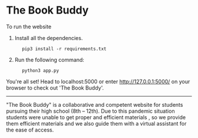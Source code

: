 # **The Book Buddy**
To run the website 
1. Install all the dependencies.
```
      pip3 install -r requirements.txt
```

2. Run the following command:
```
      python3 app.py 
```
You're all set! Head to localhost:5000 or enter http://127.0.0.1:5000/ on your browser to check out 'The Book Buddy'.

-----------------------------------------------------------------------------------------------------------------------------------------------------------------------------------

"The Book Buddy" is a collaborative and competent website for students pursuing their high school (8th – 12th). Due to this pandemic situation students were unable to get proper and efficient materials  , so we provide them efficient materials and we also guide them with a virtual assistant for the ease of access.
